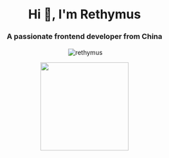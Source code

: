 <!-- Hi there 👋-->

<!--
**Rethymus/Rethymus** is a ✨ _special_ ✨ repository because its `README.md` (this file) appears on your GitHub profile.

Here are some ideas to get you started:

- 🔭 I’m currently working on ...
- 🌱 I’m currently learning ...
- 👯 I’m looking to collaborate on ...
- 🤔 I’m looking for help with ...
- 💬 Ask me about ...
- 📫 How to reach me: ...
- 😄 Pronouns: ...
- ⚡ Fun fact: ...
-->
<h1 align="center">Hi 👋, I'm Rethymus</h1>
<h3 align="center">A passionate frontend developer from China</h3>

<p align="center">&nbsp;<img align="center" src="https://github-readme-stats.vercel.app/api?username=rethymus&show_icons=true&locale=en" alt="rethymus" /></p>

<p align="center">
  <a href="https://github.com/anuraghazra/convoychat">
    <img height=200 align="center" src="https://github-readme-stats.vercel.app/api/top-langs/?username=rethymus&count_private=true&show_icons=true&layout=donut&bg_color=00000000&langs_count=8&card_width=320" />
  </a>
</p>


